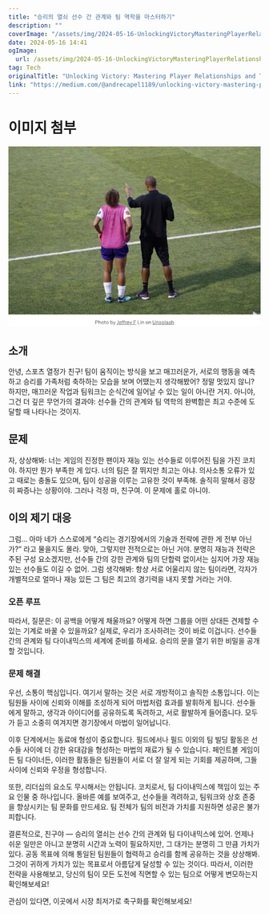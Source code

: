 ```yaml
---
title: "승리의 열쇠 선수 간 관계와 팀 역학을 마스터하기"
description: ""
coverImage: "/assets/img/2024-05-16-UnlockingVictoryMasteringPlayerRelationshipsandTeamDynamics_0.png"
date: 2024-05-16 14:41
ogImage: 
  url: /assets/img/2024-05-16-UnlockingVictoryMasteringPlayerRelationshipsandTeamDynamics_0.png
tag: Tech
originalTitle: "Unlocking Victory: Mastering Player Relationships and Team Dynamics"
link: "https://medium.com/@andrecapel1189/unlocking-victory-mastering-player-relationships-and-team-dynamics-c153dbdeb622"
---
```



# 이미지 첨부

![이미지](/assets/img/2024-05-16-UnlockingVictoryMasteringPlayerRelationshipsandTeamDynamics_0.png)

## 소개

안녕, 스포츠 열정가 친구! 팀이 움직이는 방식을 보고 매끄러운가, 서로의 행동을 예측하고 승리를 가족처럼 축하하는 모습을 보며 어땠는지 생각해봤어? 정말 멋있지 않니? 하지만, 매끄러운 작업과 팀워크는 순식간에 일어날 수 있는 일이 아니란 거지. 아니야, 그건 더 깊은 무언가의 결과야: 선수들 간의 관계와 팀 역학의 완벽함은 최고 수준에 도달할 때 나타나는 것이지.

## 문제

자, 상상해봐: 너는 게임의 진정한 팬이자 재능 있는 선수들로 이루어진 팀을 가진 코치야. 하지만 뭔가 부족한 게 있다. 너의 팀은 잘 뛰지만 최고는 아냐. 의사소통 오류가 있고 때로는 충돌도 있으며, 팀이 성공을 이루는 고유한 것이 부족해. 솔직히 말해서 굉장히 짜증나는 상황이야. 그러나 걱정 마, 친구여. 이 문제에 홀로 아니야.

## 이의 제기 대응

그럼... 아마 네가 스스로에게 “승리는 경기장에서의 기술과 전략에 관한 게 전부 아닌가?” 라고 물을지도 몰라. 맞아, 그렇지만 전적으로는 아닌 거야. 분명히 재능과 전략은 주된 구성 요소겠지만, 선수들 간의 강한 관계와 팀의 단합력 없이서는 심지어 가장 재능 있는 선수들도 이길 수 없어. 그럼 생각해봐: 항상 서로 어울리지 않는 팀이라면, 각자가 개별적으로 얼마나 재능 있든 그 팀은 최고의 경기력을 내지 못할 거라는 거야.

<div class="content-ad"></div>

### 오픈 루프

따라서, 질문은: 이 공백을 어떻게 채울까요? 어떻게 하면 그룹을 어떤 상대든 견제할 수 있는 기계로 바꿀 수 있을까요? 실제로, 우리가 조사하려는 것이 바로 이겁니다. 선수들간의 관계와 팀 다이내믹스의 세계에 준비를 하세요. 승리의 문을 열기 위한 비밀을 공개할 것입니다.
  
### 문제 해결

우선, 소통이 핵심입니다. 여기서 말하는 것은 서로 개방적이고 솔직한 소통입니다. 이는 팀원들 사이에 신뢰와 이해를 조성하게 되어 마법처럼 효과를 발휘하게 됩니다. 선수들에게 말하고, 생각과 아이디어를 공유하도록 독려하고, 서로 활발하게 들어줍니다. 모두가 듣고 소중히 여겨지면 경기장에서 마법이 일어납니다.

이후 단계에서는 동료애 형성이 중요합니다. 필드에서나 필드 이외의 팀 빌딩 활동은 선수들 사이에 더 강한 유대감을 형성하는 마법의 재료가 될 수 있습니다. 페인트볼 게임이든 팀 다이너든, 이러한 활동들은 팀원들이 서로 더 잘 알게 되는 기회를 제공하며, 그들 사이에 신뢰와 우정을 형성합니다.

또한, 리더십의 요소도 무시해서는 안됩니다. 코치로서, 팀 다이내믹스에 책임이 있는 주요 인물 중 하나입니다. 올바른 예를 보여주고, 선수들을 격려하고, 팀워크와 상호 존중을 향상시키는 팀 문화를 만드세요. 팀 전체가 팀의 비전과 가치를 지원하면 성공은 불가피합니다.

<div class="content-ad"></div>

결론적으로, 친구야 — 승리의 열쇠는 선수 간의 관계와 팀 다이내믹스에 있어. 언제나 쉬운 일만은 아니고 분명히 시간과 노력이 필요하지만, 그 대가는 분명히 그 만큼 가치가 있다.
공동 목표에 의해 통일된 팀원들이 협력하고 승리를 함께 공유하는 것을 상상해봐. 그것이 귀하게 가치가 있는 목표로서 아름답게 달성할 수 있는 것이다. 따라서, 이러한 전략을 사용해보고, 당신의 팀이 모든 도전에 직면할 수 있는 팀으로 어떻게 변모하는지 확인해보세요!

관심이 있다면, 이곳에서 시장 최저가로 축구화를 확인해보세요!